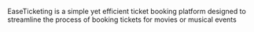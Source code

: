EaseTicketing is a simple yet efficient ticket booking platform designed to streamline the process of booking tickets for movies or musical events
